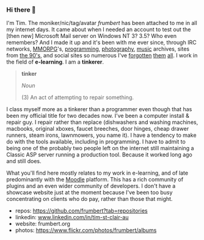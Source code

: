 ### Hi there 👋

I'm Tim. The moniker/nic/tag/avatar _frumbert_ has been attached to me in all my internet days. It came about when I needed an account to test out the [then new] Microsoft Mail server on Windows NT 3? 3.5? Who even remembers? And I made it up and it's been with me ever since, through IRC networks, [MMORPG](https://www.mmorpg.com/users/frumbert)'s, [programming](https://stackoverflow.com/users/1238884/frumbert), [photography](https://flickr.com/photos/frumbert), [music](http://modarchive.org/index.php?request=view_artist_modules&query=91662) archives, sites from [the 90's](https://web.archive.org/web/19991005/http:/members.xoom.com/frumbert), and social sites so numerous I've [forgotten](https://lmgtfy.com/?q=frumbert&s=l) [them](https://web.archive.org/web/2019*/http://frumbert.org) [all](https://b3ta.com/users/profile.php?id=7508). I work in the field of **e-learning**. I am a **tinkerer**.

> **tinker**
>
> _Noun_
>
> (3) An act of attempting to repair something.

I class myself more as a tinkerer than a programmer even though that has been my official title for two decades now. I've been a computer install & repair guy. I repair rather than replace (dishwashers and washing machines, macbooks, original xboxes, faucet breeches, door hinges, cheap drawer runners, steam irons, lawnmowers, you name it). I have a tendency to make do with the tools available, including in programming. I have to admit to being one of the probably two people left on the internet still maintaining a Classic ASP server running a production tool. Because it worked long ago and still does.

What you'll find here mostly relates to my work in e-learning, and of late predominantly with the [Moodle](https://mooodle.org) platform. This has a rich community of plugins and an even wider community of developers. I don't have a showcase website just at the moment because I've been too busy concentrating on clients who do pay, rather than those that might.

- repos: https://github.com/frumbert?tab=repositories
- linkedin: www.linkedin.com/in/tim-st-clair-au
- website: frumbert.org
- photos: https://www.flickr.com/photos/frumbert/albums

<!--
**frumbert/frumbert** is a ✨ _special_ ✨ repository because its `README.md` (this file) appears on your GitHub profile.

Here are some ideas to get you started:

- 🔭 I’m currently working on ...
- 🌱 I’m currently learning ...
- 👯 I’m looking to collaborate on ...
- 🤔 I’m looking for help with ...
- 💬 Ask me about ...
- 📫 How to reach me: ...
- 😄 Pronouns: ...
- ⚡ Fun fact: ...
-->
